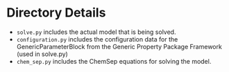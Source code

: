 # Directory Details

- `solve.py` includes the actual model that is being solved.
- `configuration.py` includes the configuration data for the GenericParameterBlock from the Generic Property Package Framework (used in solve.py)
- `chem_sep.py` includes the ChemSep equations for solving the model.

